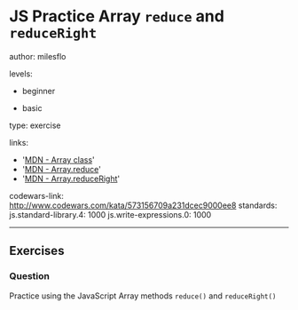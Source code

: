 # JS Practice Array `reduce` and `reduceRight`
author: milesflo

levels:

  - beginner

  - basic

type: exercise

links:

  - '[MDN - Array class](https://developer.mozilla.org/en-US/docs/Web/JavaScript/Reference/Global_Objects/Array)'
  - '[MDN - Array.reduce](https://developer.mozilla.org/en-US/docs/Web/JavaScript/Reference/Global_Objects/Array/reduce)'
  - '[MDN - Array.reduceRight](https://developer.mozilla.org/en-US/docs/Web/JavaScript/Reference/Global_Objects/Array/reduceRight)'

codewars-link: http://www.codewars.com/kata/573156709a231dcec9000ee8
standards:
  js.standard-library.4: 1000
  js.write-expressions.0: 1000
  
---
## Exercises
### Question
Practice using the JavaScript Array methods `reduce()` and `reduceRight()`
